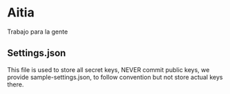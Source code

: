 # Aitia
Trabajo para la gente
## Settings.json
This file is used to store all secret keys, NEVER commit public keys, we provide sample-settings.json, to follow convention but not store actual keys there.